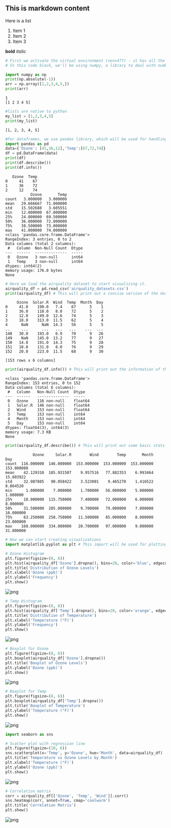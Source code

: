 ## This is markdown content

Here is a list

1. Item 1
2. Item 2
3. Item 3

**bold**
*italic*


```python
# First we activate the virtual environment (venv477) - it has all the required libraries already downloaded and installed
# In this code block, we'll be using numpy, a library to deal with numbers and complex calculations

import numpy as np
print(np.absolute(-1))
arr = np.array([1,2,3,4,5,])
print(arr)
```

    1
    [1 2 3 4 5]
    


```python
#lists are native to python
my_list = [1,2,3,4,5]
print(my_list)
```

    [1, 2, 3, 4, 5]
    


```python
#For dataframes, we use pandas library, which will be used for handling large amounts of data.
import pandas as pd
data={'Ozone': [41,36,12],'Temp':[67,72,74]}
df = pd.DataFrame(data)
print(df)
print(df.describe())
print(df.info())
```

       Ozone  Temp
    0     41    67
    1     36    72
    2     12    74
               Ozone       Temp
    count   3.000000   3.000000
    mean   29.666667  71.000000
    std    15.502688   3.605551
    min    12.000000  67.000000
    25%    24.000000  69.500000
    50%    36.000000  72.000000
    75%    38.500000  73.000000
    max    41.000000  74.000000
    <class 'pandas.core.frame.DataFrame'>
    RangeIndex: 3 entries, 0 to 2
    Data columns (total 2 columns):
     #   Column  Non-Null Count  Dtype
    ---  ------  --------------  -----
     0   Ozone   3 non-null      int64
     1   Temp    3 non-null      int64
    dtypes: int64(2)
    memory usage: 176.0 bytes
    None
    


```python
# Here we load the airquality dataset to start visualizing it.
airquality_df = pd.read_csv('airquality_datasets.csv')
print(airquality_df) # This will print out a concise version of the dataset
```

         Ozone  Solar.R  Wind  Temp  Month  Day
    0     41.0    190.0   7.4    67      5    1
    1     36.0    118.0   8.0    72      5    2
    2     12.0    149.0  12.6    74      5    3
    3     18.0    313.0  11.5    62      5    4
    4      NaN      NaN  14.3    56      5    5
    ..     ...      ...   ...   ...    ...  ...
    148   30.0    193.0   6.9    70      9   26
    149    NaN    145.0  13.2    77      9   27
    150   14.0    191.0  14.3    75      9   28
    151   18.0    131.0   8.0    76      9   29
    152   20.0    223.0  11.5    68      9   30
    
    [153 rows x 6 columns]
    


```python
print(airquality_df.info()) # This will print out the information of the dataframe.
```

    <class 'pandas.core.frame.DataFrame'>
    RangeIndex: 153 entries, 0 to 152
    Data columns (total 6 columns):
     #   Column   Non-Null Count  Dtype  
    ---  ------   --------------  -----  
     0   Ozone    116 non-null    float64
     1   Solar.R  146 non-null    float64
     2   Wind     153 non-null    float64
     3   Temp     153 non-null    int64  
     4   Month    153 non-null    int64  
     5   Day      153 non-null    int64  
    dtypes: float64(3), int64(3)
    memory usage: 7.3 KB
    None
    


```python
print(airquality_df.describe()) # This will print out some basic stats on the dataset
```

                Ozone     Solar.R        Wind        Temp       Month         Day
    count  116.000000  146.000000  153.000000  153.000000  153.000000  153.000000
    mean    42.129310  185.931507    9.957516   77.882353    6.993464   15.803922
    std     32.987885   90.058422    3.523001    9.465270    1.416522    8.864520
    min      1.000000    7.000000    1.700000   56.000000    5.000000    1.000000
    25%     18.000000  115.750000    7.400000   72.000000    6.000000    8.000000
    50%     31.500000  205.000000    9.700000   79.000000    7.000000   16.000000
    75%     63.250000  258.750000   11.500000   85.000000    8.000000   23.000000
    max    168.000000  334.000000   20.700000   97.000000    9.000000   31.000000
    


```python
# Now we can start creating visualizations
import matplotlib.pyplot as plt # This import will be used for plotting

# Ozone Histogram
plt.figure(figsize=(8, 6))
plt.hist(airquality_df['Ozone'].dropna(), bins=20, color='blue', edgecolor='black') #dropna() will drop all NA values
plt.title('Distribution of Ozone Levels')
plt.xlabel('Ozone (ppb)')
plt.ylabel('Frequency')
plt.show()
```


    
![png](Tut2_Python_Karottukoikal_092024_files/Tut2_Python_Karottukoikal_092024_7_0.png)
    



```python
# Temp Histogram
plt.figure(figsize=(8, 6))
plt.hist(airquality_df['Temp'].dropna(), bins=20, color='orange', edgecolor='black')
plt.title('Distribution of Temperature')
plt.xlabel('Temperature (°F)')
plt.ylabel('Frequency')
plt.show()
```


    
![png](Tut2_Python_Karottukoikal_092024_files/Tut2_Python_Karottukoikal_092024_8_0.png)
    



```python
# Boxplot for Ozone
plt.figure(figsize=(8, 6))
plt.boxplot(airquality_df['Ozone'].dropna())
plt.title('Boxplot of Ozone Levels')
plt.ylabel('Ozone (ppb)')
plt.show()
```


    
![png](Tut2_Python_Karottukoikal_092024_files/Tut2_Python_Karottukoikal_092024_9_0.png)
    



```python
# Boxplot for Temp
plt.figure(figsize=(8, 6))
plt.boxplot(airquality_df['Temp'].dropna())
plt.title('Boxplot of Temperature')
plt.ylabel('Temperature (°F)')
plt.show()
```


    
![png](Tut2_Python_Karottukoikal_092024_files/Tut2_Python_Karottukoikal_092024_10_0.png)
    



```python
import seaborn as sns

# Scatter plot with regression line
plt.figure(figsize=(10, 6))
sns.scatterplot(x='Temp', y='Ozone', hue='Month', data=airquality_df)
plt.title('Temperature vs Ozone Levels by Month')
plt.xlabel('Temperature (°F)')
plt.ylabel('Ozone (ppb)')
plt.show()
```


    
![png](Tut2_Python_Karottukoikal_092024_files/Tut2_Python_Karottukoikal_092024_11_0.png)
    



```python
# Correlation matrix
corr = airquality_df[['Ozone', 'Temp', 'Wind']].corr()
sns.heatmap(corr, annot=True, cmap='coolwarm')
plt.title('Correlation Matrix')
plt.show()
```


    
![png](Tut2_Python_Karottukoikal_092024_files/Tut2_Python_Karottukoikal_092024_12_0.png)
    



```python

```
